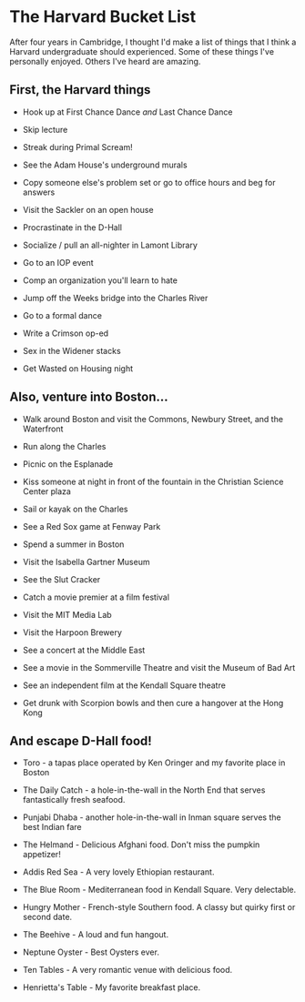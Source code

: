 # The Harvard Bucket List

After four years in Cambridge, I thought I'd make a list of things that I think a Harvard undergraduate should experienced. Some of these things I've personally enjoyed. Others I've heard are amazing. 

## First, the Harvard things

* Hook up at First Chance Dance _and_ Last Chance Dance

* Skip lecture

* Streak during Primal Scream!

* See the Adam House's underground murals

* Copy someone else's problem set or go to office hours and beg for answers

* Visit the Sackler on an open house

* Procrastinate in the D-Hall

* Socialize / pull an all-nighter in Lamont Library

* Go to an IOP event

* Comp an organization you'll learn to hate

* Jump off the Weeks bridge into the Charles River

* Go to a formal dance

* Write a Crimson op-ed

* Sex in the Widener stacks

* Get Wasted on Housing night

## Also, venture into Boston...

* Walk around Boston and visit the Commons, Newbury Street, and the Waterfront

* Run along the Charles

* Picnic on the Esplanade

* Kiss someone at night in front of the fountain in the Christian Science Center plaza

* Sail or kayak on the Charles

* See a Red Sox game at Fenway Park

* Spend a summer in Boston

* Visit the Isabella Gartner Museum

* See the Slut Cracker

* Catch a movie premier at a film festival

* Visit the MIT Media Lab

* Visit the Harpoon Brewery

* See a concert at the Middle East

* See a movie in the Sommerville Theatre and visit the Museum of Bad Art

* See an independent film at the Kendall Square theatre

* Get drunk with Scorpion bowls and then cure a hangover at the Hong Kong

## And escape D-Hall food!

* Toro - a tapas place operated by Ken Oringer and my favorite place in Boston

* The Daily Catch - a hole-in-the-wall in the North End that serves fantastically fresh seafood. 

* Punjabi Dhaba - another hole-in-the-wall in Inman square serves the best Indian fare

* The Helmand - Delicious Afghani food. Don't miss the pumpkin appetizer!

* Addis Red Sea - A very lovely Ethiopian restaurant. 

* The Blue Room - Mediterranean food in Kendall Square. Very delectable. 

* Hungry Mother - French-style Southern food. A classy but quirky first or second date. 

* The Beehive - A loud and fun hangout. 

* Neptune Oyster - Best Oysters ever. 

* Ten Tables - A very romantic venue with delicious food. 

* Henrietta's Table - My favorite breakfast place. 